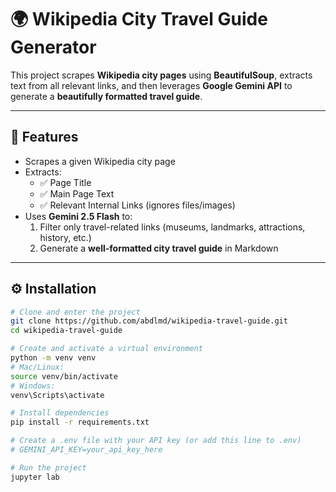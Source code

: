 # 🌍 Wikipedia City Travel Guide Generator  

This project scrapes **Wikipedia city pages** using **BeautifulSoup**, extracts text from all relevant links, and then leverages **Google Gemini API** to generate a **beautifully formatted travel guide**.  

---

## 🚀 Features
- Scrapes a given Wikipedia city page  
- Extracts:
  - ✅ Page Title  
  - ✅ Main Page Text  
  - ✅ Relevant Internal Links (ignores files/images)  
- Uses **Gemini 2.5 Flash** to:  
  1. Filter only travel-related links (museums, landmarks, attractions, history, etc.)  
  2. Generate a **well-formatted city travel guide** in Markdown  

---

## ⚙️ Installation

```bash
# Clone and enter the project
git clone https://github.com/abdlmd/wikipedia-travel-guide.git
cd wikipedia-travel-guide

# Create and activate a virtual environment
python -m venv venv
# Mac/Linux:
source venv/bin/activate
# Windows:
venv\Scripts\activate

# Install dependencies
pip install -r requirements.txt

# Create a .env file with your API key (or add this line to .env)
# GEMINI_API_KEY=your_api_key_here

# Run the project
jupyter lab
